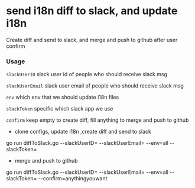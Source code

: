 # send i18n diff to slack, and update i18n

Create diff and send to slack, and merge and push to github after user confirm

### Usage

`slackUserID` slack user id of people who should receive slack msg

`slackUserEmail` slack user email of people who should receive slack msg

`env` which env that we should update i18n files

`slackToken` specific which slack app we use

`confirm` keep empty to create diff, fill anything to merge and push to github


* clone configs, update i18n ,create diff and send to slack

go run diffToSlack.go --slackUserID=<your slack user id> --slackUserEmail=<your slack user email> --env=all --slackToken=<slack app token>

* merge and push to github

go run diffToSlack.go --slackUserID=<your slack user id> --slackUserEmail=<your slack user email> --env=all --slackToken=<slack app token> --confirm=anythingyouwant
